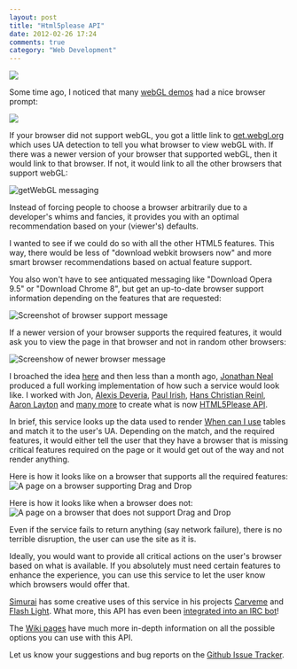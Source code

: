 ```yaml
---
layout: post
title: "Html5please API"
date: 2012-02-26 17:24
comments: true
category: "Web Development" 
---
```


[![](http://cache.gyazo.com/88b8a0680005a6f09584510034f2b847.png)](http://api.html5please.com)

Some time ago, I noticed that many [webGL demos](http://static.echonest.com/MidemMusicMachine/index.html) had a nice browser prompt:

![](http://cache.gyazo.com/57a9e37c0c425c458978f0ce335bd18f.png)

If your browser did not support webGL, you got a little link to [get.webgl.org](http://get.webgl.org) which uses UA detection to tell you what browser to view webGL with. If there was a newer version of your browser that supported webGL, then it would link to that browser. If not, it would link to all the other browsers that support webGL:

![getWebGL messaging](http://cache.gyazo.com/f0a80983ca4e1a8e1cebb72a66077b33.png)

Instead of forcing people to choose a browser arbitrarily due to a developer's whims and fancies, it provides you with an optimal recommendation based on your (viewer's) defaults. 

I wanted to see if we could do so with all the other HTML5 features. This way, there would be less of "download webkit browsers now" and more smart browser recommendations based on actual feature support. 

You also won't have to see antiquated messaging like "Download Opera 9.5" or "Download Chrome 8", but get an up-to-date browser support information depending on the features that are requested:

![Screenshot of browser support message](http://cache.gyazo.com/f49245b9418ab7069cf754436b079ea3.png)

If a newer version of your browser supports the required features, it would ask you to view the page in that browser and not in random other browsers:

![Screenshow of newer browser message](http://cache.gyazo.com/45d07becc1f74d9c9544a120821652cd.png)

I broached the idea [here](https://github.com/paulirish/lazyweb-requests/issues/39) and then less than a month ago, [Jonathan Neal](http://twitter.com/jon_neal) produced a full working implementation of how such a service would look like. I worked with Jon, [Alexis Deveria](http://twitter.com/fyrd), [Paul Irish](http://twitter.com/paul_irish), [Hans Christian Reinl](http://twitter.com/drublic), [Aaron Layton](http://twitter.com/aaronlayton) and [many more](https://github.com/h5bp/html5please-api/contributors) to create what is now [HTML5Please API](http://api.html5please.com). 

In brief, this service looks up the data used to render [When can I use](http://caniuse.com) tables and match it to the user's UA. Depending on the match, and the required features, it would either tell the user that they have a browser that is missing critical features required on the page or it would get out of the way and not render anything. 

Here is how it looks like on a browser that supports all the required features:
![A page on a browser supporting Drag and Drop](http://h5bp.github.com/html5please-api/site/with-support.png) 

Here is how it looks like when a browser does not:
![A page on a browser that does not support Drag and Drop](http://h5bp.github.com/html5please-api/site/without-support.png)

Even if the service fails to return anything (say network failure), there is no terrible disruption, the user can use the site as it is. 

Ideally, you would want to provide all critical actions on the user's browser based on what is available. If you absolutely must need certain features to enhance the experience, you can use this service to let the user know which browsers would offer that. 

[Simurai](http://twitter.com/simurai) has some creative uses of this service in his projects [Carveme](http://lab.simurai.com/carveme/) and [Flash Light](http://lab.simurai.com/flashlight/). What more, this API has even been [integrated into an IRC bot](https://github.com/gf3/protobot/blob/master/protobot.js#L447)! 

The [Wiki pages](https://github.com/h5bp/html5please-api/wiki/) have much more in-depth information on all the possible options you can use with this API. 

Let us know your suggestions and bug reports on the [Github Issue Tracker](http://github.com/h5bp/html5please-api/issues/).

